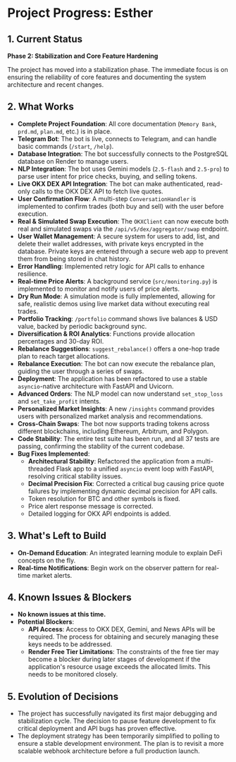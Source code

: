 # Project Progress: Esther

## 1. Current Status
**Phase 2: Stabilization and Core Feature Hardening**

The project has moved into a stabilization phase. The immediate focus is on ensuring the reliability of core features and documenting the system architecture and recent changes.

## 2. What Works
- **Complete Project Foundation**: All core documentation (`Memory Bank`, `prd.md`, `plan.md`, etc.) is in place.
- **Telegram Bot**: The bot is live, connects to Telegram, and can handle basic commands (`/start`, `/help`).
- **Database Integration**: The bot successfully connects to the PostgreSQL database on Render to manage users.
- **NLP Integration**: The bot uses Gemini models (`2.5-flash` and `2.5-pro`) to parse user intent for price checks, buying, and selling tokens.
- **Live OKX DEX API Integration**: The bot can make authenticated, read-only calls to the OKX DEX API to fetch live quotes.
- **User Confirmation Flow**: A multi-step `ConversationHandler` is implemented to confirm trades (both buy and sell) with the user before execution.
- **Real & Simulated Swap Execution**: The `OKXClient` can now execute both real and simulated swaps via the `/api/v5/dex/aggregator/swap` endpoint.
- **User Wallet Management**: A secure system for users to add, list, and delete their wallet addresses, with private keys encrypted in the database. Private keys are entered through a secure web app to prevent them from being stored in chat history.
- **Error Handling**: Implemented retry logic for API calls to enhance resilience.
- **Real-time Price Alerts**: A background service (`src/monitoring.py`) is implemented to monitor and notify users of price alerts.
- **Dry Run Mode**: A simulation mode is fully implemented, allowing for safe, realistic demos using live market data without executing real trades.
- **Portfolio Tracking**: `/portfolio` command shows live balances & USD value, backed by periodic background sync.
- **Diversification & ROI Analytics**: Functions provide allocation percentages and 30-day ROI.
- **Rebalance Suggestions**: `suggest_rebalance()` offers a one-hop trade plan to reach target allocations.
- **Rebalance Execution**: The bot can now execute the rebalance plan, guiding the user through a series of swaps.
- **Deployment**: The application has been refactored to use a stable `asyncio`-native architecture with FastAPI and Uvicorn.
- **Advanced Orders**: The NLP model can now understand `set_stop_loss` and `set_take_profit` intents.
- **Personalized Market Insights**: A new `/insights` command provides users with personalized market analysis and recommendations.
- **Cross-Chain Swaps**: The bot now supports trading tokens across different blockchains, including Ethereum, Arbitrum, and Polygon.
- **Code Stability**: The entire test suite has been run, and all 37 tests are passing, confirming the stability of the current codebase.
- **Bug Fixes Implemented**:
    - **Architectural Stability**: Refactored the application from a multi-threaded Flask app to a unified `asyncio` event loop with FastAPI, resolving critical stability issues.
    - **Decimal Precision Fix**: Corrected a critical bug causing price quote failures by implementing dynamic decimal precision for API calls.
    - Token resolution for BTC and other symbols is fixed.
    - Price alert response message is corrected.
    - Detailed logging for OKX API endpoints is added.

## 3. What's Left to Build
- **On-Demand Education**: An integrated learning module to explain DeFi concepts on the fly.
- **Real-time Notifications**: Begin work on the observer pattern for real-time market alerts.

## 4. Known Issues & Blockers
- **No known issues at this time.**
- **Potential Blockers**:
    - **API Access**: Access to OKX DEX, Gemini, and News APIs will be required. The process for obtaining and securely managing these keys needs to be addressed.
    - **Render Free Tier Limitations**: The constraints of the free tier may become a blocker during later stages of development if the application's resource usage exceeds the allocated limits. This needs to be monitored closely.

## 5. Evolution of Decisions
- The project has successfully navigated its first major debugging and stabilization cycle. The decision to pause feature development to fix critical deployment and API bugs has proven effective.
- The deployment strategy has been temporarily simplified to polling to ensure a stable development environment. The plan is to revisit a more scalable webhook architecture before a full production launch.
